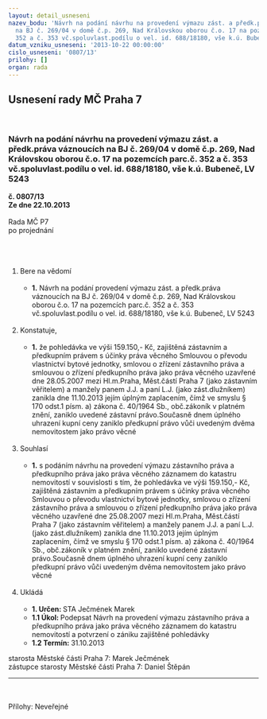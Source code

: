 ```yaml
---
layout: detail_usneseni
nazev_bodu: 'Návrh na podání návrhu na provedení výmazu zást. a předk.práva váznoucích
  na BJ č. 269/04 v domě č.p. 269, Nad Královskou oborou č.o. 17 na pozemcích parc.č.
  352 a č. 353 vč.spoluvlast.podílu o vel. id. 688/18180, vše k.ú. Bubeneč, LV 5243 '
datum_vzniku_usneseni: '2013-10-22 00:00:00'
cislo_usneseni: '0807/13'
prilohy: []
organ: rada
---
```

<div id="ucUsn_pList" class="usn">
	<span><h2>Usnesení rady MČ Praha 7 </h2>
<br></span><div class="standBody">
<span><h3>Návrh na podání návrhu na provedení výmazu zást. a předk.práva váznoucích na BJ č. 269/04 v domě č.p. 269, Nad Královskou oborou č.o. 17 na pozemcích parc.č. 352 a č. 353 vč.spoluvlast.podílu o vel. id. 688/18180, vše k.ú. Bubeneč, LV 5243 </h3></span><div class="center">
		<strong>č. 0807/13</strong><br>
	</div>
<div class="center">
		<strong>Ze dne 22.10.2013</strong><br><br>
	</div>Rada MČ P7<br>po projednání<br><br><br><ol>
<br><li>Bere na vědomí<br><ul>
<br><li>
<strong>1.</strong> Návrh na podání provedení výmazu zást. a předk.práva váznoucích na BJ č. 269/04 v domě č.p. 269, Nad Královskou oborou č.o. 17 na pozemcích parc.č. 352 a č. 353 vč.spoluvlast.podílu o vel. id. 688/18180, vše k.ú. Bubeneč, LV 5243 </li>
</ul>
<br>
</li>
<li>Konstatuje,<br><ul>
<br><li>
<strong>1.</strong> že pohledávka ve výši 159.150,- Kč, zajištěná zástavním a předkupním právem s účinky práva věcného Smlouvou o převodu vlastnictví bytové jednotky, smlovou o zřízení zástavního práva a smlouvou o zřízení předkupního práva jako práva věcného uzavřené dne 28.05.2007 mezi Hl.m.Praha, Měst.částí Praha 7 (jako zástavním věřitelem) a manžely panem J.J. a paní L.J. (jako zást.dlužníkem) zanikla dne 11.10.2013 jejím úplným zaplacením, čímž ve smyslu § 170 odst.1 písm. a) zákona č. 40/1964 Sb., obč.zákoník v platném znění, zaniklo uvedené zástavní právo.Současně dnem úplného uhrazení kupní ceny zaniklo předkupní právo vůči uvedeným dvěma nemovitostem jako právo věcné</li>
</ul>
<br>
</li>
<li>Souhlasí<br><ul>
<br><li>
<strong>1.</strong> s podáním návrhu na provedení výmazu zástavního práva a předkupního práva jako práva věcného záznamem do katastru nemovitostí v souvislosti s tím, že pohledávka ve výši 159.150,- Kč, zajištěná zástavním a předkupním právem s účinky práva věcného Smlouvou o převodu vlastnictví bytové jednotky, smlovou o zřízení zástavního práva a smlouvou o zřízení předkupního práva jako práva věcného uzavřené dne 25.08.2007 mezi Hl.m.Praha, Měst.částí Praha 7 (jako zástavním věřitelem) a manžely panem J.J. a paní L.J. (jako zást.dlužníkem) zanikla dne 11.10.2013 jejím úplným zaplacením, čímž ve smyslu § 170 odst.1 písm. a) zákona č. 40/1964 Sb., obč.zákoník v platném znění, zaniklo uvedené zástavní právo.Současně dnem úplného uhrazení kupní ceny zaniklo předkupní právo vůči uvedeným dvěma nemovitostem jako právo věcné </li>
</ul>
<br>
</li>
<li>Ukládá<br><ul>
<br><li>
<strong>1. Určen: </strong>STA Ječmének Marek<br>
</li>
<li>
<strong>1.1 Úkol: </strong>Podepsat Návrh na provedení výmazu zástavního práva a předkupního práva jako práva věcného záznamem do katastru nemovitostí a potvrzení o zániku zajištěné pohledávky <br>
</li>
<li>
<strong>1.2 Termín: </strong>31.10.2013</li>
</ul>
</li>
</ol>starosta Městské části Praha 7: Marek Ječmének<br>zástupce starosty Městské části Praha 7: Daniel Štěpán <br><hr>
<br><br>Přílohy: Neveřejné</div>
</div>